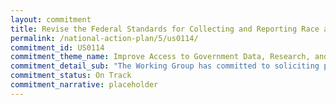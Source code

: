 ```yaml
---
layout: commitment
title: Revise the Federal Standards for Collecting and Reporting Race and Ethnicity
permalink: /national-action-plan/5/us0114/
commitment_id: US0114
commitment_theme_name: Improve Access to Government Data, Research, and Information
commitment_detail_sub: "The Working Group has committed to soliciting public input on the Working Group’s recommendations on race and ethnicity standards."
commitment_status: On Track
commitment_narrative: placeholder
---
```


